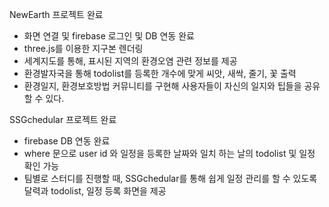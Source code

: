 NewEarth 프로젝트 완료
* 화면 연결 및 firebase 로그인 및 DB 연동 완료
* three.js를 이용한 지구본 렌더링
* 세계지도를 통해, 표시된 지역의 환경오염 관련 정보를 제공
* 환경발자국을 통해 todolist를 등록한 개수에 맞게 씨앗, 새싹, 줄기, 꽃 출력
* 환경일지, 환경보호방법 커뮤니티를 구현해 사용자들이 자신의 일지와 팁들을 공유할 수 있다.


SSGchedular 프로젝트 완료
* firebase DB 연동 완료
* where 문으로 user id 와 일정을 등록한 날짜와 일치 하는 날의 todolist 및 일정 확인 가능
* 팀별로 스터디를 진행할 때, SSGchedular를 통해 쉽게 일정 관리를 할 수 있도록 달력과 todolist, 일정 등록 화면을 제공
